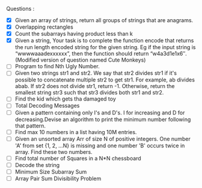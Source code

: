 Questions :

- [x] Given an array of strings, return all groups of strings that are anagrams.
- [x] Overlapping rectangles
- [x] Count the subarrays having product less than k
- [x] Given a string, Your task is to  complete the function encode that returns the run length encoded string for the given string. Eg if the input string is “wwwwaaadexxxxxx”, then the function should return “w4a3d1e1x6″.(Modified version of question named Cute Monkeys)
- [ ] Program to find Nth Ugly Number.
- [ ] Given two strings str1 and str2. We say that str2 divides str1 if it's possible to concatenate multiple str2 to get str1. For example, ab divides abab. If str2 does not divide str1, return -1. Otherwise, return the smallest string str3 such that str3 divides both str1 and str2.
- [ ] Find the kid which gets tha damaged toy
- [ ] Total Decoding Messages 
- [ ] Given a pattern containing only I's and D's. I for increasing and D for decreasing.Devise an algorithm to print the minimum number following that pattern.
- [ ] Find max 10 numbers in a list having 10M entries.
- [ ] Given an unsorted array Arr of size N of positive integers. One number 'A' from set {1, 2, …N} is missing and one number 'B' occurs twice in array. Find these two numbers.
- [ ] Find total number of Squares in a N*N chessboard
- [ ] Decode the string
- [ ] Minimum Size Subarray Sum
- [ ] Array Pair Sum Divisibility Problem
